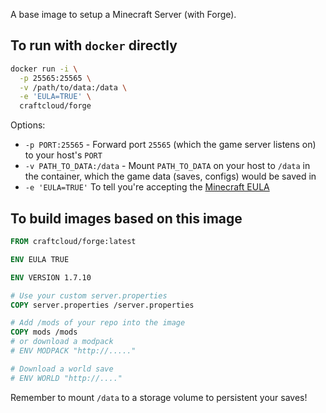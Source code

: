 A base image to setup a Minecraft Server (with Forge).

## To run with `docker` directly

```sh
docker run -i \
  -p 25565:25565 \
  -v /path/to/data:/data \
  -e 'EULA=TRUE' \
  craftcloud/forge
```

Options:

- `-p PORT:25565` - Forward port `25565` (which the game server listens on) to your host's `PORT`
- `-v PATH_TO_DATA:/data` - Mount `PATH_TO_DATA` on your host to `/data` in the container, which the game data (saves, configs) would be saved in
- `-e 'EULA=TRUE'` To tell you're accepting the [Minecraft EULA](https://account.mojang.com/documents/minecraft_eula)

## To build images based on this image

```Dockerfile
FROM craftcloud/forge:latest

ENV EULA TRUE

ENV VERSION 1.7.10

# Use your custom server.properties
COPY server.properties /server.properties

# Add /mods of your repo into the image
COPY mods /mods
# or download a modpack
# ENV MODPACK "http://....."

# Download a world save
# ENV WORLD "http://...."
```

Remember to mount `/data` to a storage volume to persistent your saves!
